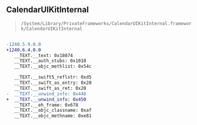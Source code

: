 ## CalendarUIKitInternal

> `/System/Library/PrivateFrameworks/CalendarUIKitInternal.framework/CalendarUIKitInternal`

```diff

-1240.5.9.0.0
+1240.6.4.0.0
   __TEXT.__text: 0x18074
   __TEXT.__auth_stubs: 0x1010
   __TEXT.__objc_methlist: 0x54c

   __TEXT.__swift5_reflstr: 0xd5
   __TEXT.__swift_as_entry: 0x20
   __TEXT.__swift_as_ret: 0x20
-  __TEXT.__unwind_info: 0x448
+  __TEXT.__unwind_info: 0x450
   __TEXT.__eh_frame: 0x678
   __TEXT.__objc_classname: 0xaf
   __TEXT.__objc_methname: 0xe81

```
